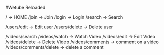 #Wetube Reloaded

/ -> HOME
/join -> Join
/login -> Login
/search -> Search

/users/edit -> Edit user
/users/delete -> Delete user

/videos/search
/videos/watch -> Watch Video
/videos/edit -> Edit Video
/videos/delete -> Delete Video
/videos/comments -> comment on a video
/videos/comments/delete -> delete a comment